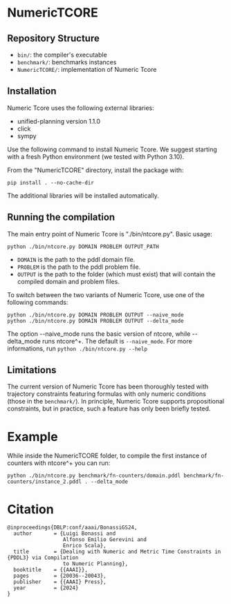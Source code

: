 # NumericTCORE

## Repository Structure

- `bin/`: the compiler's executable
- `benchmark/`: benchmarks instances
- `NumericTCORE/`: implementation of Numeric Tcore

## Installation

Numeric Tcore uses the following external libraries:
- unified-planning version 1.1.0
- click
- sympy

Use the following command to install Numeric Tcore. We suggest starting with a fresh Python environment (we tested with Python 3.10).

From the "NumericTCORE" directory, install the package with:
```
pip install . --no-cache-dir
```
The additional libraries will be installed automatically.

## Running the compilation

The main entry point of Numeric Tcore is "./bin/ntcore.py". Basic usage:
```
python ./bin/ntcore.py DOMAIN PROBLEM OUTPUT_PATH
```

- `DOMAIN` is the path to the pddl domain file.
- `PROBLEM` is the path to the pddl problem file.
- `OUTPUT` is the path to the folder (which must exist) that will contain the compiled domain and problem files.

To switch between the two variants of Numeric Tcore, use one of the following commands:
```
python ./bin/ntcore.py DOMAIN PROBLEM OUTPUT --naive_mode
python ./bin/ntcore.py DOMAIN PROBLEM OUTPUT --delta_mode
```

The option --naive_mode runs the basic version of ntcore, while --delta_mode runs ntcore^+.
The default is `--naive_mode`. For more informations, run ```python ./bin/ntcore.py --help```

## Limitations
The current version of Numeric Tcore has been thoroughly tested with trajectory constraints featuring formulas with only numeric conditions (those in the `benchmark/`).
In principle, Numeric Tcore supports propositional constraints, but in practice, such a feature has only been briefly tested.

# Example

While inside the NumericTCORE folder, to compile the first instance of counters with ntcore^+ you can run:

```python ./bin/ntcore.py benchmark/fn-counters/domain.pddl benchmark/fn-counters/instance_2.pddl . --delta_mode```

# Citation

```
@inproceedings{DBLP:conf/aaai/BonassiGS24,
  author       = {Luigi Bonassi and
                  Alfonso Emilio Gerevini and
                  Enrico Scala},
  title        = {Dealing with Numeric and Metric Time Constraints in {PDDL3} via Compilation
                  to Numeric Planning},
  booktitle    = {{AAAI}},
  pages        = {20036--20043},
  publisher    = {{AAAI} Press},
  year         = {2024}
}
```